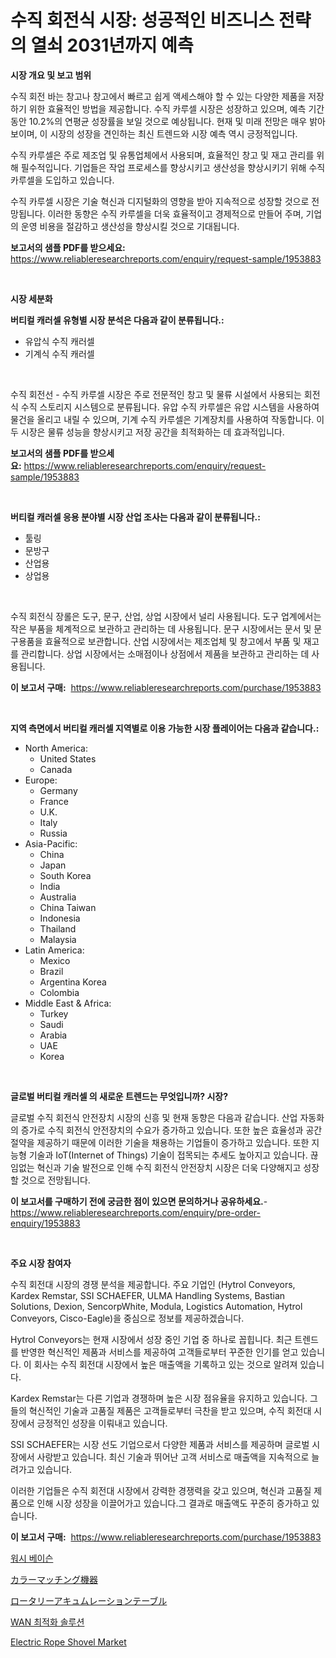 <p><h1>수직 회전식 시장: 성공적인 비즈니스 전략의 열쇠 2031년까지 예측</h1></p><p><strong>시장 개요 및 보고 범위</strong></p>
<p><p>수직 회전 바는 창고나 창고에서 빠르고 쉽게 액세스해야 할 수 있는 다양한 제품을 저장하기 위한 효율적인 방법을 제공합니다. 수직 카루셀 시장은 성장하고 있으며, 예측 기간 동안 10.2%의 연평균 성장률을 보일 것으로 예상됩니다. 현재 및 미래 전망은 매우 밝아 보이며, 이 시장의 성장을 견인하는 최신 트렌드와 시장 예측 역시 긍정적입니다.</p><p>수직 카루셀은 주로 제조업 및 유통업체에서 사용되며, 효율적인 창고 및 재고 관리를 위해 필수적입니다. 기업들은 작업 프로세스를 향상시키고 생산성을 향상시키기 위해 수직 카루셀을 도입하고 있습니다.</p><p>수직 카루셀 시장은 기술 혁신과 디지털화의 영향을 받아 지속적으로 성장할 것으로 전망됩니다. 이러한 동향은 수직 카루셀을 더욱 효율적이고 경제적으로 만들어 주며, 기업의 운영 비용을 절감하고 생산성을 향상시킬 것으로 기대됩니다.</p></p>
<p><strong>보고서의 샘플 PDF를 받으세요:</strong> <a href="https://www.reliableresearchreports.com/enquiry/request-sample/1953883">https://www.reliableresearchreports.com/enquiry/request-sample/1953883</a></p>
<p>&nbsp;</p>
<p><strong>시장 세분화</strong></p>
<p><strong>버티컬 캐러셀 유형별 시장 분석은 다음과 같이 분류됩니다.:</strong></p>
<p><ul><li>유압식 수직 캐러셀</li><li>기계식 수직 캐러셀</li></ul></p>
<p>&nbsp;</p>
<p><p>수직 회전선 - 수직 카루셀 시장은 주로 전문적인 창고 및 물류 시설에서 사용되는 회전식 수직 스토리지 시스템으로 분류됩니다. 유압 수직 카루셀은 유압 시스템을 사용하여 물건을 올리고 내릴 수 있으며, 기계 수직 카루셀은 기계장치를 사용하여 작동합니다. 이 두 시장은 물류 성능을 향상시키고 저장 공간을 최적화하는 데 효과적입니다.</p></p>
<p><strong>보고서의 샘플 PDF를 받으세요:</strong>&nbsp;<a href="https://www.reliableresearchreports.com/enquiry/request-sample/1953883">https://www.reliableresearchreports.com/enquiry/request-sample/1953883</a></p>
<p>&nbsp;</p>
<p><strong> 버티컬 캐러셀 응용 분야별 시장 산업 조사는 다음과 같이 분류됩니다.:</strong></p>
<p><ul><li>툴링</li><li>문방구</li><li>산업용</li><li>상업용</li></ul></p>
<p>&nbsp;</p>
<p><p>수직 회전식 장롤은 도구, 문구, 산업, 상업 시장에서 널리 사용됩니다. 도구 업계에서는 작은 부품을 체계적으로 보관하고 관리하는 데 사용됩니다. 문구 시장에서는 문서 및 문구용품을 효율적으로 보관합니다. 산업 시장에서는 제조업체 및 창고에서 부품 및 재고를 관리합니다. 상업 시장에서는 소매점이나 상점에서 제품을 보관하고 관리하는 데 사용됩니다.</p></p>
<p><strong>이 보고서 구매:</strong>&nbsp; <a href="https://www.reliableresearchreports.com/purchase/1953883">https://www.reliableresearchreports.com/purchase/1953883</a></p>
<p>&nbsp;</p>
<p><strong>지역 측면에서 버티컬 캐러셀 지역별로 이용 가능한 시장 플레이어는 다음과 같습니다.:</strong></p>
<p><ul>
    <li>
        North America:
        <ul>
            <li>United States</li>
            <li>Canada</li>
        </ul>
    </li>
    <li>
        Europe:
        <ul>
            <li>Germany</li>
            <li>France</li>
            <li>U.K.</li>
            <li>Italy</li>
            <li>Russia</li>
        </ul>
    </li>
    <li>
        Asia-Pacific:
        <ul>
            <li>China</li>
            <li>Japan</li>
            <li>South Korea</li>
            <li>India</li>
            <li>Australia</li>
            <li>China Taiwan</li>
            <li>Indonesia</li>
            <li>Thailand</li>
            <li>Malaysia</li>
        </ul>
    </li>
    <li>
        Latin America:
        <ul>
            <li>Mexico</li>
            <li>Brazil</li>
            <li>Argentina Korea</li>
            <li>Colombia</li>
        </ul>
    </li>
    <li>
        Middle East & Africa:
        <ul>
            <li>Turkey</li>
            <li>Saudi</li>
            <li>Arabia</li>
            <li>UAE</li>
            <li>Korea</li>
        </ul>
    </li>
    </ul></p>
<p>&nbsp;</p>
<p><strong>글로벌 버티컬 캐러셀 의 새로운 트렌드는 무엇입니까? 시장?</strong></p>
<p><p>글로벌 수직 회전식 안전장치 시장의 신흥 및 현재 동향은 다음과 같습니다. 산업 자동화의 증가로 수직 회전식 안전장치의 수요가 증가하고 있습니다. 또한 높은 효율성과 공간 절약을 제공하기 때문에 이러한 기술을 채용하는 기업들이 증가하고 있습니다. 또한 지능형 기술과 IoT(Internet of Things) 기술이 접목되는 추세도 높아지고 있습니다. 끊임없는 혁신과 기술 발전으로 인해 수직 회전식 안전장치 시장은 더욱 다양해지고 성장할 것으로 전망됩니다.</p></p>
<p><strong>이 보고서를 구매하기 전에 궁금한 점이 있으면 문의하거나 공유하세요.</strong>- <a href="https://www.reliableresearchreports.com/enquiry/pre-order-enquiry/1953883">https://www.reliableresearchreports.com/enquiry/pre-order-enquiry/1953883</a></p>
<p>&nbsp;</p>
<p><strong>주요 시장 참여자</strong></p>
<p><p>수직 회전대 시장의 경쟁 분석을 제공합니다. 주요 기업인 (Hytrol Conveyors, Kardex Remstar, SSI SCHAEFER, ULMA Handling Systems, Bastian Solutions, Dexion, SencorpWhite, Modula, Logistics Automation, Hytrol Conveyors, Cisco-Eagle)을 중심으로 정보를 제공하겠습니다. </p><p>Hytrol Conveyors는 현재 시장에서 성장 중인 기업 중 하나로 꼽힙니다. 최근 트렌드를 반영한 혁신적인 제품과 서비스를 제공하여 고객들로부터 꾸준한 인기를 얻고 있습니다. 이 회사는 수직 회전대 시장에서 높은 매출액을 기록하고 있는 것으로 알려져 있습니다.</p><p>Kardex Remstar는 다른 기업과 경쟁하며 높은 시장 점유율을 유지하고 있습니다. 그들의 혁신적인 기술과 고품질 제품은 고객들로부터 극찬을 받고 있으며, 수직 회전대 시장에서 긍정적인 성장을 이뤄내고 있습니다.</p><p>SSI SCHAEFER는 시장 선도 기업으로서 다양한 제품과 서비스를 제공하며 글로벌 시장에서 사랑받고 있습니다. 최신 기술과 뛰어난 고객 서비스로 매출액을 지속적으로 늘려가고 있습니다.</p><p>이러한 기업들은 수직 회전대 시장에서 강력한 경쟁력을 갖고 있으며, 혁신과 고품질 제품으로 인해 시장 성장을 이끌어가고 있습니다.그 결과로 매출액도 꾸준히 증가하고 있습니다.</p></p>
<p><strong>이 보고서 구매:</strong>&nbsp;&nbsp;<a href="https://www.reliableresearchreports.com/purchase/1953883">https://www.reliableresearchreports.com/purchase/1953883</a></p>
<p><p><a href="https://medium.com/@isariontaru/%EC%84%B8%EB%A9%B4%EB%8C%80-%EC%8B%9C%EC%9E%A5-%EC%8B%9C%EC%9E%A5-cagr-%EC%8B%9C%EC%9E%A5-%EB%8F%99%ED%96%A5-%EB%B0%8F-%EC%84%B1%EC%9E%A5-%EC%A0%84%EB%9E%B5%EC%97%90-%EB%8C%80%ED%95%9C-%ED%86%B5%EC%B0%B0%EB%A0%A5-be3808ddfab6">워시 베이슨</a></p><p><a href="https://medium.com/@jeannesawayn2023/%E8%89%B2%E5%90%88%E3%81%84%E5%90%88%E3%82%8F%E3%81%9B%E6%A9%9F%E5%99%A8%E5%B8%82%E5%A0%B4%E3%81%AE%E8%A6%8F%E6%A8%A1%E3%81%AF-%E3%82%B0%E3%83%AD%E3%83%BC%E3%83%90%E3%83%AB%E7%94%A3%E6%A5%AD%E3%81%AB%E3%81%8A%E3%81%91%E3%82%8B%E6%9C%80%E9%81%A9%E3%81%AA%E3%83%9E%E3%83%BC%E3%82%B1%E3%83%86%E3%82%A3%E3%83%B3%E3%82%B0%E3%83%81%E3%83%A3%E3%83%8D%E3%83%AB%E3%82%92%E6%98%8E%E3%82%89%E3%81%8B%E3%81%AB%E3%81%97%E3%81%BE%E3%81%99-904d88c9663f">カラーマッチング機器</a></p><p><a href="https://medium.com/@melliestracke2023/%E3%83%AD%E3%83%BC%E3%82%BF%E3%83%AA%E3%83%BC%E3%82%A2%E3%82%AD%E3%83%A5%E3%83%9F%E3%83%A5%E3%83%AC%E3%83%BC%E3%82%BF%E3%83%BC%E3%83%86%E3%83%BC%E3%83%96%E3%83%AB%E5%B8%82%E5%A0%B4%E3%81%AF-%E5%B8%82%E5%A0%B4%E3%82%B7%E3%82%A7%E3%82%A2-%E5%B8%82%E5%A0%B4%E5%8B%95%E5%90%91-%E5%B8%82%E5%A0%B4%E6%88%90%E9%95%B7%E3%81%AB%E9%96%A2%E3%81%99%E3%82%8B%E6%83%85%E5%A0%B1%E3%82%92%E6%8F%90%E4%BE%9B%E3%81%97%E3%81%A6%E3%81%84%E3%81%BE%E3%81%99-5139420a7e2b">ロータリーアキュムレーションテーブル</a></p><p><a href="https://medium.com/@georgebesoiu20221/wan-%EC%B5%9C%EC%A0%81%ED%99%94-%EC%86%94%EB%A3%A8%EC%85%98-%EC%8B%9C%EC%9E%A5%EC%9D%80-%EC%8B%9C%EC%9E%A5-%EC%A0%90%EC%9C%A0%EC%9C%A8-%EC%8B%9C%EC%9E%A5-%ED%8A%B8%EB%A0%8C%EB%93%9C-%EB%B0%8F-%EC%8B%9C%EC%9E%A5-%EC%84%B1%EC%9E%A5%EC%97%90-%EA%B4%80%ED%95%9C-%EC%A0%95%EB%B3%B4%EB%A5%BC-%EC%A0%9C%EA%B3%B5%ED%95%A9%EB%8B%88%EB%8B%A4-c8a6dabea411">WAN 최적화 솔루션</a></p><p><a href="https://github.com/Hazelklievgspy6vdcsmu106w/Market-Research-Report-List-1/blob/main/electric-rope-shovel-market.md">Electric Rope Shovel Market</a></p></p>
